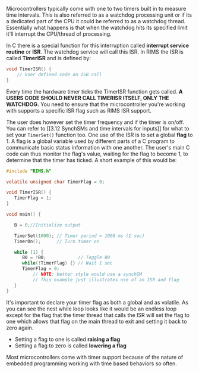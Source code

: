 Microcontrollers typically come with one to two timers built in to measure time intervals. This is also referred to as a watchdog processing unit or if its a dedicated part of the CPU it could be referred to as a watchdog thread. Essentially what happens is that when the watchdog hits its specified limit it'll interrupt the CPU/thread of processing.

In C there is a special function for this interruption called **interrupt service routine** or **ISR**. The watchdog service will call this ISR. In RIMS the ISR is called **TimerISR** and is defined by:

```C
void TimerISR() {
	// User defined code on ISR call
}
```

Every time the hardware timer ticks the TimerISR function gets called. **A USERS CODE SHOULD NEVER CALL TIMERISR ITSELF, ONLY THE WATCHDOG.** You need to ensure that the microcontroller you're working with supports a specific ISR flag such as RIMS ISR support. 

The user does however set the timer frequency and if the timer is on/off. You can refer to [[3.12 SynchSMs and time intervals for inputs]] for what to set your `TimerSet()` function too. One use of the ISR is to set a global **flag** to 1. A flag is a global variable used by different parts of a C program to communicate basic status information with one another. The user's main C code can thus monitor the flag's value, waiting for the flag to become 1, to determine that the timer has ticked. A short example of this would be:

```C
#include "RIMS.h"

volatile unsigned char TimerFlag = 0;

void TimerISR() {
   TimerFlag = 1;
}

void main() {

   B = 0;//Initialize output

   TimerSet(1000); // Timer period = 1000 ms (1 sec)
   TimerOn();      // Turn timer on

   while (1) {
      B0 = !B0;            // Toggle B0
      while(!TimerFlag) {} // Wait 1 sec
      TimerFlag = 0;
          // NOTE: better style would use a synchSM
          // This example just illustrates use of an ISR and flag
   }
}
```

It's important to declare your timer flag as both a global and as volatile. As you can see the nest while loop looks like it would be an endless loop except for the flag that the timer thread that calls the ISR will set the flag to one which allows that flag on the main thread to exit and setting it back to zero again.

- Setting a flag to one is called **raising a flag**
- Setting a flag to zero is called **lowering a flag**

Most microcontrollers come with timer support because of the nature of embedded programming working with time based behaviors so often.